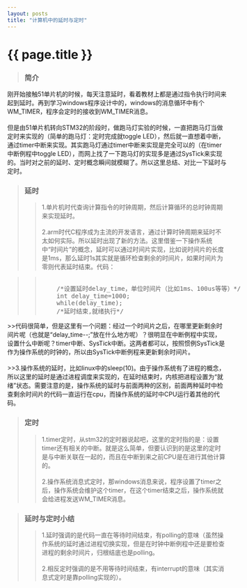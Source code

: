 ```yaml
---
layout: posts
title: "计算机中的延时与定时"
---
```


# {{ page.title }}
>### 简介
刚开始接触51单片机的时候，每天注意延时，看着教材上都是通过指令执行时间来起到延时。再到学习windows程序设计中的，windows的消息循环中有个WM_TIMER，程序会定时的接收到WM_TIMER消息。<br><br>
但是由51单片机转向STM32的阶段时，做跑马灯实验的时候，一直把跑马灯当做定时来实现的（简单的跑马灯：定时完成就toggle LED），然后就一直想着中断，通过timer中断来实现。其实跑马灯通过timer中断来实现是完全可以的（在timer中断例程中toggle LED），而网上找了一下跑马灯的实现多是通过SysTick来实现的。当时对之前的延时、定时概念瞬间就模糊了。所以这里总结、对比一下延时与定时。
>### 延时
>>1.单片机时代查询计算指令的时钟周期，然后计算循环的总时钟周期来实现延时。<br><br>
2.arm时代C程序成为主流的开发语言，通过计算时钟周期来延时不太如何实际。所以延时出现了新的方法。这里借鉴一下操作系统中“时间片”的概念，延时可以通过时间片实现，比如说时间片的长度是1ms，那么延时1s其实就是循环检查剩余的时间片，如果时间片为零则代表延时结束。代码：<br>
<blockquote><blockquote>
<xmp class="prettyprint linenums">
	/*设置延时delay_time，单位时间片（比如1ms、100us等等）*/
	int delay_time=1000;
	while(delay_time);
	/*延时结束,就绪执行*/
</xmp>
</blockquote></blockquote>
>>代码很简单，但是这里有一个问题：经过一个时间片之后，在哪里更新剩余时间片呢（也就是“delay_time--;”放在什么地方呢）？很明显在中断例程中实现，设置什么中断呢？timer中断、SysTick中断。这两者都可以，按照惯例SysTick是作为操作系统的时钟的，所以由SysTick中断例程来更新剩余时间片。<br><br>
>>3.操作系统的延时，比如linux中的sleep(10)。由于操作系统有了进程的概念，所以这里的延时是通过进程调度来实现的，在延时结束时，内核把进程设置为“就绪”状态。需要注意的是，操作系统的延时与前面两种的区别，前面两种延时中检查剩余时间片的代码一直运行在cpu，而操作系统的延时中CPU运行着其他的代码。

>### 定时
>>1.timer定时，从stm32的定时器说起吧，这里的定时指的是：设置timer还有相关的中断。就是这么简单，但要认识到的是这里的定时是与中断关联在一起的，而且在中断到来之前CPU是在进行其他计算的。<br><br>
2.操作系统消息式定时，那windows消息来说，程序设置了timer之后，操作系统会维护这个timer，在这个timer结束之后，操作系统就会给进程发送WM_TIMER消息。

>### 延时与定时小结
>>1.延时强调的是代码一直在等待时间结束，有polling的意味（虽然操作系统的延时通过进程切换实现，但是在时钟中断例程中还是要检查进程的剩余时间片，归根结底也是polling。<br><br>
2.相反定时强调的是不用等待时间结束，有interrupt的意味（其实消息式定时是靠polling实现的）。
